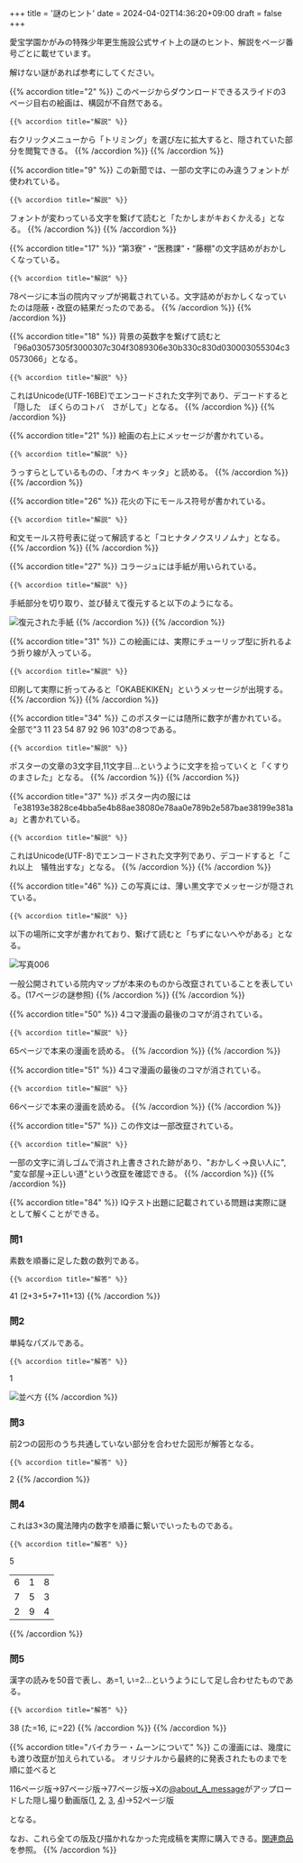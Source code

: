 +++
title = '謎のヒント'
date = 2024-04-02T14:36:20+09:00
draft = false
+++

愛宝学園かがみの特殊少年更生施設公式サイト上の謎のヒント、解説をページ番号ごとに載せています。

解けない謎があれば参考にしてください。

{{% accordion title="2" %}}
このページからダウンロードできるスライドの3ページ目右の絵画は、構図が不自然である。

    {{% accordion title="解説" %}}
右クリックメニューから「トリミング」を選び左に拡大すると、隠されていた部分を閲覧できる。
    {{% /accordion %}}
{{% /accordion %}}

{{% accordion title="9" %}}
この新聞では、一部の文字にのみ違うフォントが使われている。

    {{% accordion title="解説" %}}
フォントが変わっている文字を繋げて読むと「たかしまがキおくかえる」となる。
    {{% /accordion %}}
{{% /accordion %}}

{{% accordion title="17" %}}
“第3寮”・“医務課”・“藤棚"の文字詰めがおかしくなっている。

    {{% accordion title="解説" %}}
78ページに本当の院内マップが掲載されている。文字詰めがおかしくなっていたのは隠蔽・改竄の結果だったのである。
    {{% /accordion %}}
{{% /accordion %}}

{{% accordion title="18" %}}
背景の英数字を繋げて読むと「96a03057305f3000307c304f3089306e30b330c830d030003055304c30573066」となる。

    {{% accordion title="解説" %}}
これはUnicode(UTF-16BE)でエンコードされた文字列であり、デコードすると「隠した　ぼくらのコトバ　さがして」となる。
    {{% /accordion %}}
{{% /accordion %}}

{{% accordion title="21" %}}
絵画の右上にメッセージが書かれている。

    {{% accordion title="解説" %}}
うっすらとしているものの、「オカベ キッタ」と読める。
    {{% /accordion %}}
{{% /accordion %}}

{{% accordion title="26" %}}
花火の下にモールス符号が書かれている。

    {{% accordion title="解説" %}}
和文モールス符号表に従って解読すると「コヒナタノクスリノムナ」となる。
    {{% /accordion %}}
{{% /accordion %}}

{{% accordion title="27" %}}
コラージュには手紙が用いられている。

    {{% accordion title="解説" %}}
手紙部分を切り取り、並び替えて復元すると以下のようになる。

![復元された手紙](/img/27.jpg)
    {{% /accordion %}}
{{% /accordion %}}

{{% accordion title="31" %}}
この絵画には、実際にチューリップ型に折れるよう折り線が入っている。

    {{% accordion title="解説" %}}
印刷して実際に折ってみると「OKABEKIKEN」というメッセージが出現する。
    {{% /accordion %}}
{{% /accordion %}}

{{% accordion title="34" %}}
このポスターには随所に数字が書かれている。全部で"3 11 23 54 87 92 96 103"の8つである。

    {{% accordion title="解説" %}}
ポスターの文章の3文字目,11文字目…というように文字を拾っていくと「くすりのまさレた」となる。
    {{% /accordion %}}
{{% /accordion %}}

{{% accordion title="37" %}}
ポスター内の服には「e38193e3828ce4bba5e4b88ae38080e78aa0e789b2e587bae38199e381aa」と書かれている。

    {{% accordion title="解説" %}}
これはUnicode(UTF-8)でエンコードされた文字列であり、デコードすると「これ以上　犠牲出すな」となる。
    {{% /accordion %}}
{{% /accordion %}}

{{% accordion title="46" %}}
この写真には、薄い黒文字でメッセージが隠されている。

    {{% accordion title="解説" %}}
以下の場所に文字が書かれており、繋げて読むと「ちずにないへやがある」となる。

![写真006](/img/46.png)

一般公開されている院内マップが本来のものから改竄されていることを表している。(17ページの謎参照)
    {{% /accordion %}}
{{% /accordion %}}

{{% accordion title="50" %}}
4コマ漫画の最後のコマが消されている。

    {{% accordion title="解説" %}}
65ページで本来の漫画を読める。
    {{% /accordion %}}
{{% /accordion %}}

{{% accordion title="51" %}}
4コマ漫画の最後のコマが消されている。

    {{% accordion title="解説" %}}
66ページで本来の漫画を読める。
    {{% /accordion %}}
{{% /accordion %}}

{{% accordion title="57" %}}
この作文は一部改竄されている。

    {{% accordion title="解説" %}}
一部の文字に消しゴムで消され上書きされた跡があり、"おかしく→良い人に", "変な部屋→正しい道"という改竄を確認できる。
    {{% /accordion %}}
{{% /accordion %}}

{{% accordion title="84" %}}
IQテスト出題に記載されている問題は実際に謎として解くことができる。

### 問1

素数を順番に足した数の数列である。

    {{% accordion title="解答" %}}
41 (2+3+5+7+11+13)
    {{% /accordion %}}

### 問2

単純なパズルである。

    {{% accordion title="解答" %}}
1

![並べ方](/img/84-2.png)
    {{% /accordion %}}

### 問3

前2つの図形のうち共通していない部分を合わせた図形が解答となる。

    {{% accordion title="解答" %}}
2
    {{% /accordion %}}

### 問4

これは3×3の魔法陣内の数字を順番に繋いでいったものである。

    {{% accordion title="解答" %}}
5

<table>
    <tr>
        <td>6</td>
        <td>1</td>
        <td>8</td>
    </tr>
    <tr>
        <td>7</td>
        <td>5</td>
        <td>3</td>
    </tr>
    <tr>
        <td>2</td>
        <td>9</td>
        <td>4</td>
    </tr>
</table>
    {{% /accordion %}}

### 問5

漢字の読みを50音で表し、あ=1, い=2...というようにして足し合わせたものである。

    {{% accordion title="解答" %}}
38 (た=16, に=22)
    {{% /accordion %}}
{{% /accordion %}}

{{% accordion title="バイカラー・ムーンについて" %}}
この漫画には、幾度にも渡り改竄が加えられている。
オリジナルから最終的に発表されたものまでを順に並べると

116ページ版→97ページ版→77ページ版→Xの[@about_A_message](https://x.com/about_A_message?s=20)がアップロードした隠し撮り動画版([1](https://x.com/about_A_message/status/1770403913893867813?s=20), [2](https://x.com/about_A_message/status/1770760513661935942?s=20), [3](https://x.com/about_A_message/status/1771133219536306303?s=20), [4](https://x.com/about_A_message/status/1771477236903821632?s=20))→52ページ版

となる。

なお、これら全ての版及び描かれなかった完成稿を実際に購入できる。[関連商品](/goods/)を参照。
{{% /accordion %}}
